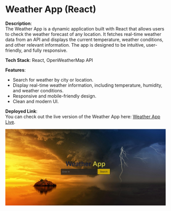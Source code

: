# Weather App (React)

**Description**:  
The Weather App is a dynamic application built with React that allows users to check the weather forecast of any location. It fetches real-time weather data from an API and displays the current temperature, weather conditions, and other relevant information. The app is designed to be intuitive, user-friendly, and fully responsive.

**Tech Stack**: React, OpenWeatherMap API

**Features**:
- Search for weather by city or location.
- Display real-time weather information, including temperature, humidity, and weather conditions.
- Responsive and mobile-friendly design.
- Clean and modern UI.

**Deployed Link**:  
You can check out the live version of the Weather App here: [Weather App Live](https://weather-app-one-omega-45.vercel.app/).

![Weather App Screenshot](./weather-screenshot.jpeg)
